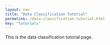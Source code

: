 ```yaml
---
layout: nav
title: "Data Classification Tutorial"
permalink: /data-classification-tutorial.html
key: "tutorials"
---
```


This is the data classification tutorial page.